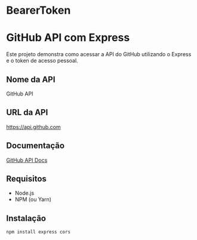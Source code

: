 # BearerToken

# GitHub API com Express

Este projeto demonstra como acessar a API do GitHub utilizando o Express e o token de acesso pessoal.

## Nome da API
GitHub API

## URL da API
https://api.github.com

## Documentação
[GitHub API Docs](https://docs.github.com/en/rest)

## Requisitos

- Node.js
- NPM (ou Yarn)

## Instalação
   ```bash
   npm install express cors
